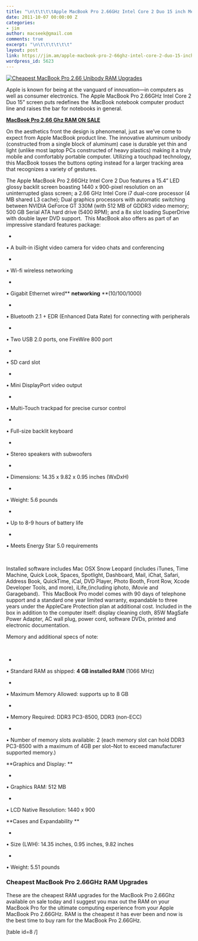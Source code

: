 ```yaml
---
title: "\n\t\t\t\tApple MacBook Pro 2.66GHz Intel Core 2 Duo 15 inch Memory Upgrades\t\t"
date: 2011-10-07 00:00:00 Z
categories:
- jim
author: macseek@gmail.com
comments: true
excerpt: "\n\t\t\t\t\t\t"
layout: post
link: https://jim.am/apple-macbook-pro-2-66ghz-intel-core-2-duo-15-inch-memory-upgrades/
wordpress_id: 5623
---
```


[![Cheapest MacBook Pro 2.66 Unibody RAM Upgrades](http://www.jim.am/wp-content/uploads/2011/10/Screen-Shot-2011-10-07-at-3.23.06-PM.png)](http://www.amazon.com/gp/product/B001MX5YWI/ref=as_li_ss_tl?ie=UTF8&tag=ramseeker-20&linkCode=as2&camp=217145&creative=399369&creativeASIN=B001MX5YWI)




Apple is known for being at the vanguard of innovation—in computers as well as consumer electronics. The Apple MacBook Pro 2.66GHz Intel Core 2 Duo 15” screen puts redefines the  MacBook notebook computer product line and raises the bar for notebooks in general.




[**MacBook Pro 2.66 Ghz RAM ON SALE**](http://www.amazon.com/gp/product/B001MX5YWI/ref=as_li_ss_tl?ie=UTF8&tag=ramseeker-20&linkCode=as2&camp=217145&creative=399369&creativeASIN=B001MX5YWI)




On the aesthetics front the design is phenomenal, just as we’ve come to expect from Apple MacBook product line. The innovative aluminum unibody (constructed from a single block of aluminum) case is durable yet thin and light (unlike most laptop PCs constructed of heavy plastics) making it a truly mobile and comfortably portable computer. Utilizing a touchpad technology, this MacBook tosses the buttons opting instead for a larger tracking area that recognizes a variety of gestures.




The Apple MacBook Pro 2.66GHz Intel Core 2 Duo features a 15.4” LED glossy backlit screen boasting 1440 x 900-pixel resolution on an uninterrupted glass screen; a 2.66 GHz Intel Core i7 dual-core processor (4 MB shared L3 cache); Dual graphics processors with automatic switching between NVIDIA GeForce GT 330M (with 512 MB of GDDR3 video memory; 500 GB Serial ATA hard drive (5400 RPM); and a 8x slot loading SuperDrive with double layer DVD support.  This MacBook also offers as part of an impressive standard features package:






  * 


• A built-in iSight video camera for video chats and conferencing





  * 


• Wi-fi wireless networking





  * 


• Gigabit Ethernet wired** **networking** **(10/100/1000)





  * 


• Bluetooth 2.1 + EDR (Enhanced Data Rate) for connecting with peripherals





  * 


• Two USB 2.0 ports, one FireWire 800 port





  * 


• SD card slot





  * 


• Mini DisplayPort video output





  * 


• Multi-Touch trackpad for precise cursor control





  * 


• Full-size backlit keyboard





  * 


• Stereo speakers with subwoofers





  * 


• Dimensions: 14.35 x 9.82 x 0.95 inches (WxDxH)





  * 


• Weight: 5.6 pounds





  * 


• Up to 8-9 hours of battery life





  * 


• Meets Energy Star 5.0 requirements







 




Installed software includes Mac OSX Snow Leopard (includes iTunes, Time Machine, Quick Look, Spaces, Spotlight, Dashboard, Mail, iChat, Safari, Address Book, QuickTime, iCal, DVD Player, Photo Booth, Front Row, Xcode Developer Tools, and more), iLife,(including iphoto, iMovie and Garageband).  This MacBook Pro model comes with 90 days of telephone support and a standard one year limited warranty, expandable to three years under the AppleCare Protection plan at additional cost. Included in the box in addition to the computer itself: display cleaning cloth, 85W MagSafe Power Adapter, AC wall plug, power cord, software DVDs, printed and electronic documentation.




Memory and additional specs of note:




 






  * 


• Standard RAM as shipped: **4 GB installed RAM** (1066 MHz)





  * 


• Maximum Memory Allowed: supports up to 8 GB





  * 


• Memory Required: DDR3 PC3-8500, DDR3 (non-ECC)





  * 


• Number of memory slots available: 2 (each memory slot can hold DDR3 PC3-8500 with a maximum of 4GB per slot–Not to exceed manufacturer supported memory.)







**Graphics and Display: **






  * 


• Graphics RAM: 512 MB





  * 


• LCD Native Resolution: 1440 x 900







**Cases and Expandability **






  * 


• Size (LWH): 14.35 inches, 0.95 inches, 9.82 inches





  * 


• Weight: 5.51 pounds







### Cheapest MacBook Pro 2.66GHz RAM Upgrades




These are the cheapest RAM upgrades for the MacBook Pro 2.66Ghz available on sale today and I suggest you max out the RAM on your MacBook Pro for the ultimate computing experience from your Apple MacBook Pro 2.66GHz. RAM is the cheapest it has ever been and now is the best time to buy ram for the MacBook Pro 2.66GHz.




[table id=8 /]


		
